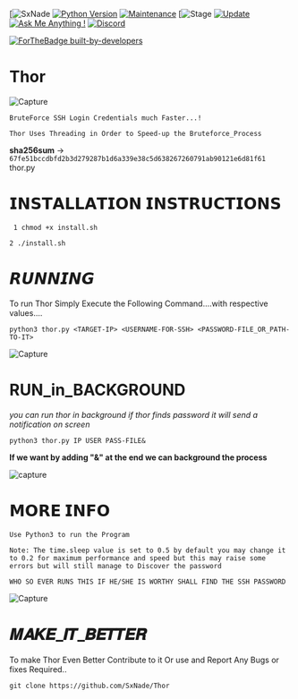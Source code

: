 [![SxNade](https://img.shields.io/badge/MadeBy-SxNade-red)
[![Python Version](https://img.shields.io/badge/python-3.6+-green)](https://www.python.org)
[![Maintenance](https://img.shields.io/badge/Maintained%3F-yes-green.svg)](https://github.com/SxNade)
[![Stage](https://img.shields.io/badge/Version-v1.0-orange)
[![Update](https://img.shields.io/badge/updated-today-brightgreen)](https://github.com/SxNade/Thor/commits/main)
[![Ask Me Anything !](https://img.shields.io/badge/Ask%20me-anything-1abc9c.svg)](https://github.com/SxNade)
[![Discord](https://img.shields.io/discord/591914197219016707.svg?label=&logo=discord&logoColor=ffffff&color=7389D8&labelColor=6A7EC2)](https://github.com/SxNade)


[![ForTheBadge built-by-developers](http://ForTheBadge.com/images/badges/built-by-developers.svg)](https://github.com/SxNade)

# Thor
![Capture](https://i.pinimg.com/originals/92/f5/5d/92f55d08533130e1caa6eabfe2139718.gif)

`BruteForce SSH Login Credentials much Faster...!`

`Thor Uses Threading in Order to Speed-up the Bruteforce_Process`

**sha256sum** -> `67fe51bccdbfd2b3d279287b1d6a339e38c5d638267260791ab90121e6d81f61` thor.py
 
# 𝗜𝗡𝗦𝗧𝗔𝗟𝗟𝗔𝗧𝗜𝗢𝗡 𝗜𝗡𝗦𝗧𝗥𝗨𝗖𝗧𝗜𝗢𝗡𝗦

` 1 chmod +x install.sh`

`2 ./install.sh`


# 𝙍𝙐𝙉𝙉𝙄𝙉𝙂
To run Thor Simply Execute the Following Command....with respective values....

`python3 thor.py <TARGET-IP> <USERNAME-FOR-SSH> <PASSWORD-FILE_OR_PATH-TO-IT>`

![Capture](https://github.com/SxNade/Thor/blob/main/Thor.gif)

# RUN_in_BACKGROUND

*you can run thor in background if thor finds password it will send a notification on screen*

`python3 thor.py IP USER PASS-FILE&`

**If we want by adding "&" at the end we can background the process**

![capture](https://github.com/SxNade/Thor/blob/main/Thor2.gif)

# 𝗠𝗢𝗥𝗘 𝗜𝗡𝗙𝗢

`Use Python3 to run the Program`

`Note: The time.sleep value is set to 0.5 by default you may change it to 0.2 for maximum performance and speed but this may raise some errors but will still manage to Discover the password`


`WHO SO EVER RUNS THIS IF HE/SHE IS WORTHY SHALL FIND THE SSH PASSWORD`

![Capture](https://i.makeagif.com/media/5-03-2019/CrHOpF.gif)

# 𝑴𝑨𝑲𝑬_𝑰𝑻_𝑩𝑬𝑻𝑻𝑬𝑹
To make Thor Even Better Contribute to it Or use and Report Any Bugs or fixes Required..

`git clone https://github.com/SxNade/Thor`

